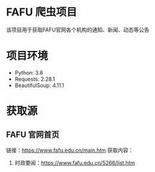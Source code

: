 # FAFU 爬虫项目
该项目用于获取FAFU官网各个机构的通知、新闻、动态等公告

# 项目环境
* Python: 3.8
* Requests: 2.28.1
* BeautifulSoup: 4.11.1

# 获取源
## FAFU 官网首页
链接：https://www.fafu.edu.cn/main.htm
获取内容：
1. 时政要闻：https://www.fafu.edu.cn/5266/list.htm
